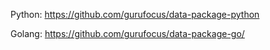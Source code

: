 Python: https://github.com/gurufocus/data-package-python


Golang: https://github.com/gurufocus/data-package-go/
